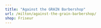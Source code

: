 ```yaml
---
title: "Against the GRAIN Barbershop"
url: /milton/against-the-grain-barbershop/
shop: Friseur
---
```

